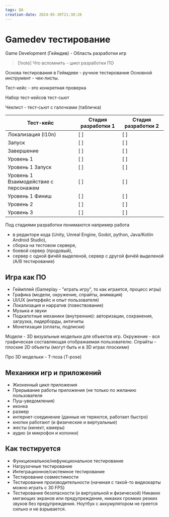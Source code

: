```yaml
---
tags: QA
creation-date: 2024-05-30T21:30:26
---
```

# Gamedev тестирование
Game Development (Геймдев) - Область разработки игр

> [!note] Что вспомнить - цикл разработки ПО

Основа тестирования в Геймдеве - ручное тестирование
Основной инструмент - чек-листы.

Тест-кейс - это конкретная проверка

Набор тест-кейсов тест-сьют

Чеклист - тест-сьют с галочками (табличка)

| Тест-кейс | Стадия разработки 1 | Стадия разработки 2 |
| --- | --- | --- |
| Локализация (l10n) | [ ] | [ ] |
| Запуск | [ ] | [ ] |
| Завершение | [ ] | [ ] |
| Уровень 1 | [ ] | [ ] |
| Уровень 1 Запуск | [ ] | [ ] |
| Уровень 1 Взаимодействие с персонажем | [ ] | [ ] |
| Уровень 1 Финиш | [ ] | [ ] |
| Уровень 2 | [ ] | [ ] |
| Уровень 3 | [ ] | [ ] |
 
 Под стадиями разработки понимаются например работа 
 - в редакторе кода (Unity, Unreal Engine, Godot, python, Java/Kotlin Android Studio), 
 - сборка на тестовом сервере, 
 - боевой сервер (продовый), 
 - сервер с одной фичёй выделеной, сервер с другой фичёй выделеной  (A/B тестирование)

 ## Игра как ПО
 - Геймплей (Gameplay - "играть игру", то как играется, процесс игры)
 - Графика (модели, окружение, спрайты, анимация)
 - UI/UX (интерфейс и опыт пользователя)
 - Локализация и нарратив (повествование)
 - Музыка и звуки
 - Подкапотные механики (внутренние): авторизации, сохранения, загрузка, лидерборды, античиты
 - Монетизация (оплаты, подписки)

Модели - 3D визуальные модельки для объектов игр.
Окружение - вся графическая составляющая отображаемая пользователю. 
Спрайты - плоские 2D объекты (могут быть и в 3D играх плоскими)

Про 3D модельки - T-поза (T-pose)

## Механики игр и приложений
- Жизненный цикл приложения
- Прерывание работы приложения (не только по желанию пользователя
- Пуш-уведомления)
- иконка
- размер
- интернет-соединение (данные не теряются, работает быстро)
- кнопки работают (и физические и виртуальные)
- жесты (кинект, камеры)
- аудио (и микрофон и колонки)

## Как тестируется
- Функциональное/нефункциональное тестирование
- Нагрузочные тестирование 
- Интеграционное/системное тестирование
- Тестирование совместимости
- Тестирование производительности (начиная с такой-то видеокарты можно играть с 30 FPS)
- Тестирование безопасности (и виртуальной и физической) Никаких мигающих экранов или предупреждение, никаких громких резких звуков без предупреждения. Ноутбук с аккумулятором не греется сильно и не взрывается. 